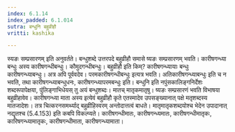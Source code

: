 ```yaml
---
index: 6.1.14
index_padded: 6.1.014
sutra: बन्धुनि बहुव्रीहौ
vritti: kashika

---
```

स्यङः सम्प्रसारणम् इति अनुवर्तते। बन्धुशब्दे उत्तरपदे बहुव्रीहौ समासे ष्यङः सम्प्रसारणम् भवति। कारीषगन्ध्या बन्धुः अस्य कारीषगन्धीबन्धुः। कौमुदगन्धीबन्धुः। बहुव्रीहौ इति किम्? कारीषगन्ध्यायाः बन्धुः कारीषगन्ध्याबन्धुः। अत्र अपि पूर्ववदेव। परमकारीषगन्धीबन्धुः इत्यत्र भवति। अतिकारीषगन्ध्याबन्धुः इति च न भवति, तथा कारीषगन्ध्याबन्धुधनः, कारीषगन्ध्यापरमबन्धुः इति। बन्धुनि इति नपुंसकालिङ्गनिर्देशः शब्दरूपापेक्षया, पुंलिङ्गाभिधेयस् तु अयं बन्धुशब्दः। मातच् मातृकमातृषु। ष्यङः सम्प्रसारणं भवति विभाषया बहुव्रीहावेव। कारीषगन्ध्या माता अस्य इत्येवं बहुव्रीहौ कृते एतस्मादेव उपसङ्ख्यानात् पक्षे मतृशब्दस्य मातजादेशः। तत्र चित्करनसमर्थ्याद् बहुव्रीहिस्वरम् अन्तोदात्तत्वं बाधते। मातृमातृकशब्दयोश्च भेदेन उपादानात् नद्यृतश्च (5.4.153) इति कबपि विकल्प्यते। कारीषगन्धीमातः, कारीषगन्ध्यमातः, कारीषगन्धीमातृकः, कारिषगन्ध्यामातृकः, कारीषगन्धीमाता, कारीषगन्ध्यामाता।